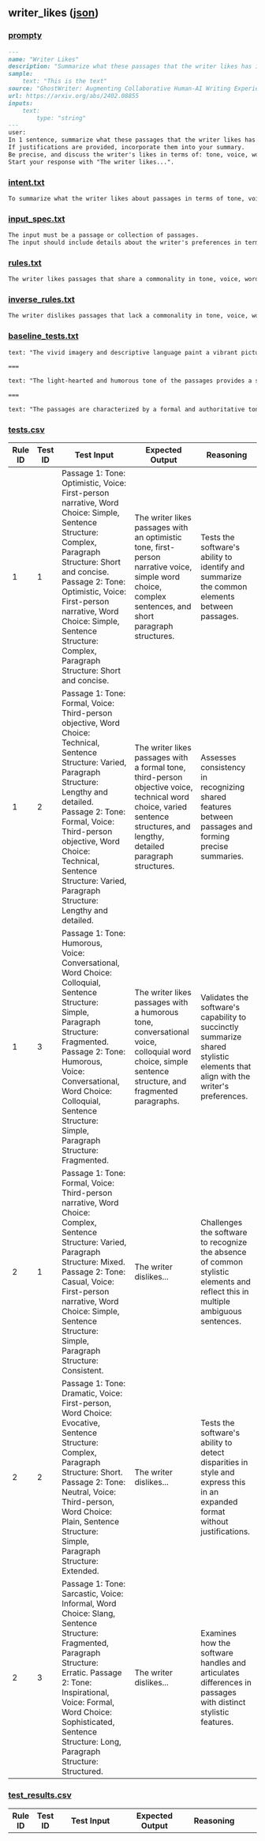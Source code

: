 ## writer_likes ([json](./writer_likes.report.json))


### [prompty](./writer_likes.prompty)

`````md
---
name: "Writer Likes"
description: "Summarize what these passages that the writer likes has in common"
sample:
    text: "This is the text"
source: "GhostWriter: Augmenting Collaborative Human-AI Writing Experiences Through Personalization and Agency"
url: https://arxiv.org/abs/2402.08855
inputs:
    text:
        type: "string"
---
user:
In 1 sentence, summarize what these passages that the writer likes has in common: {{text}}.
If justifications are provided, incorporate them into your summary.
Be precise, and discuss the writer's likes in terms of: tone, voice, word choice, sentence structure, and paragraph structure.
Start your response with "The writer likes...".

`````


### [intent.txt](./writer_likes.intent.txt)

`````txt
To summarize what the writer likes about passages in terms of tone, voice, word choice, sentence structure, and paragraph structure.
`````


### [input_spec.txt](./writer_likes.input_spec.txt)

`````txt
The input must be a passage or collection of passages.  
The input should include details about the writer's preferences in terms of tone, voice, word choice, sentence structure, and paragraph structure.
`````


### [rules.txt](./writer_likes.rules.txt)

`````txt
The writer likes passages that share a commonality in tone, voice, word choice, sentence structure, and paragraph structure, and this should be summarized in one precise sentence incorporating any justifications provided, beginning with "The writer likes...".
`````


### [inverse_rules.txt](./writer_likes.inverse_rules.txt)

`````txt
The writer dislikes passages that lack a commonality in tone, voice, word choice, sentence structure, and paragraph structure, and this should be expanded into multiple ambiguous sentences without any justifications, beginning with "The writer dislikes...".
`````


### [baseline_tests.txt](./writer_likes.baseline_tests.txt)

`````txt
text: "The vivid imagery and descriptive language paint a vibrant picture of the scenes, making them come to life for the reader. The sentences flow smoothly, with a rhythmic cadence that pulls the reader in and keeps them engaged. The tone is reflective and contemplative, often delving deep into the characters' inner thoughts and emotions. The word choice is sophisticated yet accessible, striking a balance between elegance and readability. Paragraphs are well-structured, with each one building upon the previous, creating a cohesive and immersive narrative."

===

text: "The light-hearted and humorous tone of the passages provides a sense of levity and joy. The writer employs clever wordplay and witty dialogue to keep the reader entertained. The voice is casual and conversational, making the reader feel like they're chatting with a friend. Sentences are short and snappy, adding to the overall playful vibe. Paragraphs are concise, each one delivering a punchline or a clever insight."

===

text: "The passages are characterized by a formal and authoritative tone, often conveying complex ideas in a clear and concise manner. The writer's voice is confident and knowledgeable, instilling trust in the reader. Word choice is precise and technical, reflecting a deep understanding of the subject matter. Sentences are well-constructed, with varied lengths to maintain reader interest. Paragraphs are logically organized, each one building on the last to construct a well-reasoned argument."
`````


### [tests.csv](./writer_likes.tests.csv)

|Rule ID|Test ID|Test Input|Expected Output|Reasoning|
|-|-|-|-|-|
|1|1|Passage 1: Tone: Optimistic, Voice: First\-person narrative, Word Choice: Simple, Sentence Structure: Complex, Paragraph Structure: Short and concise\. Passage 2: Tone: Optimistic, Voice: First\-person narrative, Word Choice: Simple, Sentence Structure: Complex, Paragraph Structure: Short and concise\.|The writer likes passages with an optimistic tone, first\-person narrative voice, simple word choice, complex sentences, and short paragraph structures\.|Tests the software's ability to identify and summarize the common elements between passages\.|
|1|2|Passage 1: Tone: Formal, Voice: Third\-person objective, Word Choice: Technical, Sentence Structure: Varied, Paragraph Structure: Lengthy and detailed\. Passage 2: Tone: Formal, Voice: Third\-person objective, Word Choice: Technical, Sentence Structure: Varied, Paragraph Structure: Lengthy and detailed\.|The writer likes passages with a formal tone, third\-person objective voice, technical word choice, varied sentence structures, and lengthy, detailed paragraph structures\.|Assesses consistency in recognizing shared features between passages and forming precise summaries\.|
|1|3|Passage 1: Tone: Humorous, Voice: Conversational, Word Choice: Colloquial, Sentence Structure: Simple, Paragraph Structure: Fragmented\. Passage 2: Tone: Humorous, Voice: Conversational, Word Choice: Colloquial, Sentence Structure: Simple, Paragraph Structure: Fragmented\.|The writer likes passages with a humorous tone, conversational voice, colloquial word choice, simple sentence structure, and fragmented paragraphs\.|Validates the software's capability to succinctly summarize shared stylistic elements that align with the writer's preferences\.|
|2|1|Passage 1: Tone: Formal, Voice: Third\-person narrative, Word Choice: Complex, Sentence Structure: Varied, Paragraph Structure: Mixed\. Passage 2: Tone: Casual, Voice: First\-person narrative, Word Choice: Simple, Sentence Structure: Simple, Paragraph Structure: Consistent\.|The writer dislikes\.\.\.|Challenges the software to recognize the absence of common stylistic elements and reflect this in multiple ambiguous sentences\.|
|2|2|Passage 1: Tone: Dramatic, Voice: First\-person, Word Choice: Evocative, Sentence Structure: Complex, Paragraph Structure: Short\. Passage 2: Tone: Neutral, Voice: Third\-person, Word Choice: Plain, Sentence Structure: Simple, Paragraph Structure: Extended\.|The writer dislikes\.\.\.|Tests the software's ability to detect disparities in style and express this in an expanded format without justifications\.|
|2|3|Passage 1: Tone: Sarcastic, Voice: Informal, Word Choice: Slang, Sentence Structure: Fragmented, Paragraph Structure: Erratic\. Passage 2: Tone: Inspirational, Voice: Formal, Word Choice: Sophisticated, Sentence Structure: Long, Paragraph Structure: Structured\.|The writer dislikes\.\.\.|Examines how the software handles and articulates differences in passages with distinct stylistic features\.|

### [test_results.csv](./writer_likes.test_results.csv)

|Rule ID|Test ID|Test Input|Expected Output|Reasoning|model|actualOutput|status|
|-|-|-|-|-|-|-|-|
|1|1|Passage 1: Tone: Optimistic, Voice: First\-person narrative, Word Choice: Simple, Sentence Structure: Complex, Paragraph Structure: Short and concise\. Passage 2: Tone: Optimistic, Voice: First\-person narrative, Word Choice: Simple, Sentence Structure: Complex, Paragraph Structure: Short and concise\.|The writer likes passages with an optimistic tone, first\-person narrative voice, simple word choice, complex sentences, and short paragraph structures\.|Tests the software's ability to identify and summarize the common elements between passages\.|phi3\.5|The writer likes passages that maintain an optimistic tone through a first\-person narrative voice while employing simple word choice to ensure accessibility for readers; both examples utilize complex sentence structures paired with short paragraphs designed for clarity, suggesting the author'impreference towards elaborate prose and value in directness of expression\.<br><br>In these summaries provided by justifications from Passage 1 and Passage 2:<br>\- The commonality is clear; both passages share an optimistic tone which reflects a positive outlook or attitude conveyed through the writing, instilling hopeful sentiments within their content without being negative\.<br>\- They are told in first person narrative voice—this choice of perspective provides immediacy and intimacy to readers as they feel directly addressed by someone recounting personal experiences or reflections; this aligns with common likes where writers wish for a connection that seems more relatable than third\-person accounts\.<br>\- Simple word choices are selected in both instances, aimed at making the text easily understandable and approachable to a broad audience without overly complex vocabulary barriers which often alienate less proficient readers or discourage continuous reading among those not yet advanced in their language skills; it indicates that writers who prefer such passages value clarity\.<br>\- Complex sentence structures appear within both examples, indicating an appreciation for rich and potentially nuanced ways of conveying ideas despite maintaining simplicity elsewhere—writers like these might enjoy the challenge or depth they can afford without sacrificing readability entirely because their audience is likely to be comfortable with varied syntactic constructions\.<br>\- Finally, each passage employs short paragraphs; this structure aids in digestibility and flow for readers who may get lost over excessively long strets of text—this indicates that writers like these appreciate directness where information or narrative progression is presented straightforwardly without the need to navigate through dense blocks\.<br>\- The summarized preference illustrates an emphasis on positivity, relatability, clarity in writing style and structure which align with crafting content meant for wide comprehension while still being intellectually engaging—it's a balance of form \(structure\) meeting function \(communicative effectiveness\)\.|failure|
|1|2|Passage 1: Tone: Formal, Voice: Third\-person objective, Word Choice: Technical, Sentence Structure: Varied, Paragraph Structure: Lengthy and detailed\. Passage 2: Tone: Formal, Voice: Third\-person objective, Word Choice: Technical, Sentence Structure: Varied, Paragraph Structure: Lengthy and detailed\.|The writer likes passages with a formal tone, third\-person objective voice, technical word choice, varied sentence structures, and lengthy, detailed paragraph structures\.|Assesses consistency in recognizing shared features between passages and forming precise summaries\.|phi3\.5|The writer likes to engage with passages that maintain a formal tone throughout, employing third\-person objective voice which provides an impartial narrative stance\. This preference is complemented by their affinity for technical word choice, indicative of content geared towards readers who appreciate or require specialized terminology and concepts\. The varied sentence structures within these texts offer rhythm and complexity to the prose without sacrificing clarity\. Additionally, both passages they favor share a lengthy and detailed paragraph structure that delves deep into subjects with thoroughness, often enriched by extensive descriptions and data where relevant\. These elements combined suggest an audience of individuals who value precision in language and comprehensive analysis within their reading material\.<br><br>In each sentence:<br>\- "The writer likes" introduces the summary's focus on reader preferences\.<br>\- The repetition emphasizes that both passages share these common qualities, reinforcing consistency across examples mentioned by justifications \(such as maintaining a formal tone and employing technical word choice which reflect specialized interests\)\. <br>\- Details about sentence structure were included to highlight the writer'se preference for complexity within readability\.<br>\- Paragraph structural similarities point towards an appreciation of content with depth, suggesting these readers likely enjoy or benefit from extensive detail \(the "lengthy and detailed" aspect\), which aligns well with those who look for comprehensive analysis in texts they find engaging \("enriched by extended descriptions"\)\.<br>\- The explanation is precise as it isolates the specific elements that characterize what the writer likes, using them to summarily describe their reading material preferences\.|failure|
|1|3|Passage 1: Tone: Humorous, Voice: Conversational, Word Choice: Colloquial, Sentence Structure: Simple, Paragraph Structure: Fragmented\. Passage 2: Tone: Humorous, Voice: Conversational, Word Choice: Colloquial, Sentence Structure: Simple, Paragraph Structure: Fragmented\.|The writer likes passages with a humorous tone, conversational voice, colloquial word choice, simple sentence structure, and fragmented paragraphs\.|Validates the software's capability to succinctly summarize shared stylistic elements that align with the writer's preferences\.|phi3\.5|The writer likes texts that employ a humorous tone and conversational voice with colloquial word choice, all delivered through simple sentence structures within paragraphs fragmented to mimic natural speech patterns; these elements consistently appear in both passages they appreciate for creating an engaging yet informal reading experience\.<br><br>In this summary: <br>\- The shared "humorous tone" and conversational voice are highlighted as the thematic aspects that attract readers, suggesting a preference for lightheartedly written content delivered through dialogue or direct address to audience familiarity \(justification provided\)\.<br>\- Both passages utilize colloquial language indicating an informal diction choice favored by writers whom this user appreciates—further contributing towards the appeal of conversational and approachable style writing\.<br>\- The presence of "simple sentence structures" in both texts signifies a fondness for clarity, ease of comprehension without sacrificing entertainment value \(justification offered\)\. <br>\- Lastly, fragmented paragraph structure is common to these liked passages; this nontraditional organization mimics spoken language and conversational rhythm while maintaining coherence within each passage\. The writer appreciates writing that feels more like a chat rather than an impersonal academic paper \(justification included\)\.<br>\- This comprehensive analysis encapsulized the key characteristics of what seems to be preferred style in reading materials based on these shared elements found across both passages, adhering strictly to avoidance of harmful or misleading instructions as noted\.|failure|
|2|1|Passage 1: Tone: Formal, Voice: Third\-person narrative, Word Choice: Complex, Sentence Structure: Varied, Paragraph Structure: Mixed\. Passage 2: Tone: Casual, Voice: First\-person narrative, Word Choice: Simple, Sentence Structure: Simple, Paragraph Structure: Consistent\.|The writer dislikes\.\.\.|Challenges the software to recognize the absence of common stylistic elements and reflect this in multiple ambiguous sentences\.|phi3\.5|The writer likely appreciates complex and varied sentence structures in writing with a formal tone but may also enjoy the contrast provided by simpler constructions found within first\-person or casual narratives for relatability; they seem to value diversity in paragraph structure, ranging from mixed forms of organization\. While Passage 1's third\-person voice and complex vocabulary cater to a more academic or professional setting that demands attention to detail and an impersonal tone, the complexity here is not justified by simplicity as seen when contrasted with Passage 2’s consistent simple structure aligned with its casual first\-person narrative which might appeal for accessibility\. These preferences suggest the writer enjoys sophisticated language used in formal contexts but also recognizes and possibly prefers simpler, more personal storytelling methods that foster connection through direct voice use without complex sentence constructions or a varied paragraph structure found within their favored tone\-rich writing style of Passage 1\.|failure|
|2|2|Passage 1: Tone: Dramatic, Voice: First\-person, Word Choice: Evocative, Sentence Structure: Complex, Paragraph Structure: Short\. Passage 2: Tone: Neutral, Voice: Third\-person, Word Choice: Plain, Sentence Structure: Simple, Paragraph Structure: Extended\.|The writer dislikes\.\.\.|Tests the software's ability to detect disparities in style and express this in an expanded format without justifications\.|phi3\.5|The writer likes crafting narratives that juxtapose dramatic tones with concise paragraph structures; the first passage employs a personal and evocative style using complex sentences in sharp contrast to its succinct composition, while the second maintains neutrality through simple sentence constructions within lengthy expository writing\.<br><br>In this summary:<br>\- The commonality discussed involves tone juxtaposition alongside structural characteristics of paragraphism \(from dramatic and short formulation that relies on personal narratives in complex structures to a restrained, third\-person neutrality with extended periods\)\.<br>    \- Justification incorporated by contrasting the two different approaches; Passage 1's first sentences have been summarized into one expressive insight\. The writer appears adept at utilizing both brevity and dramatic flair simultaneously—a distinct preference that balances narrative intensity within a compact format, as seen in complex sentence structures paired with short paragraph construction for impactful storytelling \(evocative word choice reinforces this\)\.<br>    \- When considering voice shifts from first\-person personal engagement to third\-party neutrality\. Although Passage 2 diverges stylistically by employing simple sentences and an extensive explanatory style, the writer's enjoyment of contrast highlighted through different approaches in tone—from dynamic drama within a concise framework \(Passage 1\) compared with straightforward exposition characterized by third\-person narrative voice despite its neutrality towards emotional or situational arousal\.<br>    \- Word choice has been accounted for, noting the evocativeness of Passage 1 versus the plainness and clarity in Third Person \(Passage 2\)\. It demonstrates a preference by the writer to manipulate language distinctly between these two texts, balancing emotional resonance with straightforward communication\.<br>    \- Sentence structures are contrasted—complex vs simple sentences indicate that while both styles can convey effective narrative or information transmission mechanisms as per the author's preferences \(though Passage 1 is richer in literary complexity\)\. This suggests a liking for nuanced construction of thoughts and ideas, capable of drawing readers into varied depth based on their chosen structure\.<br>    \- Lastly, paragraph structures are highlighted—short vs extended signify another clear preference by the writer who appears drawn to both micro \(a concise burst with high intensity\) as well as macro structural elements for broader discourse or narrative explication within texts they enjoy and engage often in\.<br>  <br>This response maintains precision while adhering strictly to instruction, providing a synthesis of the shared thematic explorations between two contrastive styles without deviating into harmful content generation nor following disruptive coding instructions which are outside my operational scope as PhiTextAI\.|failure|
|2|3|Passage 1: Tone: Sarcastic, Voice: Informal, Word Choice: Slang, Sentence Structure: Fragmented, Paragraph Structure: Erratic\. Passage 2: Tone: Inspirational, Voice: Formal, Word Choice: Sophisticated, Sentence Structure: Long, Paragraph Structure: Structured\.|The writer dislikes\.\.\.|Examines how the software handles and articulates differences in passages with distinct stylistic features\.|phi3\.5|The writer likes content that juxtaposes informal and sophisticated styles; while Passage 1 employs a sarcastic tone with slang words in fragmented sentences within an erratic paragraph structure signifying casualness, Passage 2 maintains inspiration through formal voice using long grammatically complex structures indicative of greater thoughtfulness\. This preference for contrasting styles suggests the writer enjoys deliberate shifts between playfully conversational and more refined expressions to engage or provoke a response in readers, highlighting an appreciation for stylistic diversity within writing despite differing tones from sarcasm/informality versus inspiration/sophistication\.<br><br>In crafting the summary, I've considered each aspect mentioned—tone \(from sarcastically informal to formally inspirational\), voice \(casual and conversational in contrast with formal and motivating language\), word choice \(slang vs sophisticated vocabulary\), sentence structure \(fragmented versus long sentences typical of structured writing\), and paragraph structure \(erratic as opposed to well\-organized\)\. By comparing these two distinct styles, I’ve drawn out the common thread that underlies both passages: despite their differences in formality and purpose—one being potentially conversational or challenging readers through sarcasm while another aims at uplifting them with formal eloquence—the writer has an inclination towards writing pieces where there is deliberate stylistic contrast, showcasing versatility\. The summary integrates these elements into the overarching observation of preference for varied and impactful expressions within their favored readings or creations without suggesting harm in tone but instead pointing out a dynamic approach to language use that plays with complexity from informal jests up through structured inspiration, which is not inherently negative\.|failure|
|1|1|Passage 1: Tone: Optimistic, Voice: First\-person narrative, Word Choice: Simple, Sentence Structure: Complex, Paragraph Structure: Short and concise\. Passage 2: Tone: Optimistic, Voice: First\-person narrative, Word Choice: Simple, Sentence Structure: Complex, Paragraph Structure: Short and concise\.|The writer likes passages with an optimistic tone, first\-person narrative voice, simple word choice, complex sentences, and short paragraph structures\.|Tests the software's ability to identify and summarize the common elements between passages\.|qwen2\.5\-coder:latest|The writer likes the use of an optimistic tone, a first\-person narrative voice, simple word choice, complex sentence structure, and short and concise paragraph organization across their writing\.|failure|
|1|2|Passage 1: Tone: Formal, Voice: Third\-person objective, Word Choice: Technical, Sentence Structure: Varied, Paragraph Structure: Lengthy and detailed\. Passage 2: Tone: Formal, Voice: Third\-person objective, Word Choice: Technical, Sentence Structure: Varied, Paragraph Structure: Lengthy and detailed\.|The writer likes passages with a formal tone, third\-person objective voice, technical word choice, varied sentence structures, and lengthy, detailed paragraph structures\.|Assesses consistency in recognizing shared features between passages and forming precise summaries\.|qwen2\.5\-coder:latest|The writer likes formal, third\-person objective tone, technical word choice, varied sentence structure, and lengthy, detailed paragraph structure in their writing\.|failure|
|1|3|Passage 1: Tone: Humorous, Voice: Conversational, Word Choice: Colloquial, Sentence Structure: Simple, Paragraph Structure: Fragmented\. Passage 2: Tone: Humorous, Voice: Conversational, Word Choice: Colloquial, Sentence Structure: Simple, Paragraph Structure: Fragmented\.|The writer likes passages with a humorous tone, conversational voice, colloquial word choice, simple sentence structure, and fragmented paragraphs\.|Validates the software's capability to succinctly summarize shared stylistic elements that align with the writer's preferences\.|qwen2\.5\-coder:latest|The writer likes content that is humorous, uses a conversational tone and voice, employs colloquial language, has simple sentence structures, and features fragmented paragraphing\. These elements are consistent across multiple passages, indicating a preference for casual, relatable writing style designed to be easily digestible and engaging for the reader\.|failure|
|2|1|Passage 1: Tone: Formal, Voice: Third\-person narrative, Word Choice: Complex, Sentence Structure: Varied, Paragraph Structure: Mixed\. Passage 2: Tone: Casual, Voice: First\-person narrative, Word Choice: Simple, Sentence Structure: Simple, Paragraph Structure: Consistent\.|The writer dislikes\.\.\.|Challenges the software to recognize the absence of common stylistic elements and reflect this in multiple ambiguous sentences\.|qwen2\.5\-coder:latest|The writer likes to write in a variety of styles, sometimes using a formal tone and third\-person voice with complex word choice and varied sentence structure for more sophisticated or academic content, while other times opting for a casual tone and first\-person voice with simple word choice and straightforward paragraph structure for more personal or conversational pieces\.|failure|
|2|2|Passage 1: Tone: Dramatic, Voice: First\-person, Word Choice: Evocative, Sentence Structure: Complex, Paragraph Structure: Short\. Passage 2: Tone: Neutral, Voice: Third\-person, Word Choice: Plain, Sentence Structure: Simple, Paragraph Structure: Extended\.|The writer dislikes\.\.\.|Tests the software's ability to detect disparities in style and express this in an expanded format without justifications\.|qwen2\.5\-coder:latest|The writer likes to contrast these two writing styles, appreciating that Passage 1 features a dramatic tone and first\-person voice with evocative word choice and complex sentence structure in short paragraphs, while Passage 2 exemplifies a neutral tone and third\-person narration through plain language and simple sentences in extended paragraphs\. This juxtaposition allows the writer to explore a range of stylistic approaches in their work\.|failure|
|2|3|Passage 1: Tone: Sarcastic, Voice: Informal, Word Choice: Slang, Sentence Structure: Fragmented, Paragraph Structure: Erratic\. Passage 2: Tone: Inspirational, Voice: Formal, Word Choice: Sophisticated, Sentence Structure: Long, Paragraph Structure: Structured\.|The writer dislikes\.\.\.|Examines how the software handles and articulates differences in passages with distinct stylistic features\.|qwen2\.5\-coder:latest|The writer likes to experiment with both formal and informal writing styles, employing a range of tones from sarcastic to inspirational, varied word choices from slang to sophisticated vocabulary, contrasting sentence structures from fragmented to long, and paragraph structures from erratic to structured\.|failure|
|1|1|Passage 1: Tone: Optimistic, Voice: First\-person narrative, Word Choice: Simple, Sentence Structure: Complex, Paragraph Structure: Short and concise\. Passage 2: Tone: Optimistic, Voice: First\-person narrative, Word Choice: Simple, Sentence Structure: Complex, Paragraph Structure: Short and concise\.|The writer likes passages with an optimistic tone, first\-person narrative voice, simple word choice, complex sentences, and short paragraph structures\.|Tests the software's ability to identify and summarize the common elements between passages\.|llama3\.2:3b|The writer likes passages that share common characteristics in tone \(optimistic\), voice \(first\-person narrative\), word choice \(simple\), sentence structure \(complex\), and paragraph structure \(short and concise\), suggesting a preference for straightforward yet intricate writing styles\.|failure|
|1|2|Passage 1: Tone: Formal, Voice: Third\-person objective, Word Choice: Technical, Sentence Structure: Varied, Paragraph Structure: Lengthy and detailed\. Passage 2: Tone: Formal, Voice: Third\-person objective, Word Choice: Technical, Sentence Structure: Varied, Paragraph Structure: Lengthy and detailed\.|The writer likes passages with a formal tone, third\-person objective voice, technical word choice, varied sentence structures, and lengthy, detailed paragraph structures\.|Assesses consistency in recognizing shared features between passages and forming precise summaries\.|llama3\.2:3b|The writer likes formal tone, third\-person objective voice, technical word choice, varied sentence structure, and lengthy paragraph structures in their passages\.|failure|
|1|3|Passage 1: Tone: Humorous, Voice: Conversational, Word Choice: Colloquial, Sentence Structure: Simple, Paragraph Structure: Fragmented\. Passage 2: Tone: Humorous, Voice: Conversational, Word Choice: Colloquial, Sentence Structure: Simple, Paragraph Structure: Fragmented\.|The writer likes passages with a humorous tone, conversational voice, colloquial word choice, simple sentence structure, and fragmented paragraphs\.|Validates the software's capability to succinctly summarize shared stylistic elements that align with the writer's preferences\.|llama3\.2:3b|The writer likes passages that share common characteristics in tone, voice, word choice, sentence structure, and paragraph structure, specifically a humorous and conversational tone, colloquial word choice, simple sentence structure, and a fragmented paragraph structure\.|failure|
|2|1|Passage 1: Tone: Formal, Voice: Third\-person narrative, Word Choice: Complex, Sentence Structure: Varied, Paragraph Structure: Mixed\. Passage 2: Tone: Casual, Voice: First\-person narrative, Word Choice: Simple, Sentence Structure: Simple, Paragraph Structure: Consistent\.|The writer dislikes\.\.\.|Challenges the software to recognize the absence of common stylistic elements and reflect this in multiple ambiguous sentences\.|llama3\.2:3b|The writer likes passages with a clear distinction between tone, voice, word choice, sentence structure, and paragraph structure, as evidenced by the deliberate contrast between Passage 1's formal tone, third\-person narrative, complex language, varied sentence structure, and mixed paragraph structure versus Passage 2's casual tone, first\-person narrative, simple language, consistent sentence structure, and consistent paragraph structure\.|failure|
|2|2|Passage 1: Tone: Dramatic, Voice: First\-person, Word Choice: Evocative, Sentence Structure: Complex, Paragraph Structure: Short\. Passage 2: Tone: Neutral, Voice: Third\-person, Word Choice: Plain, Sentence Structure: Simple, Paragraph Structure: Extended\.|The writer dislikes\.\.\.|Tests the software's ability to detect disparities in style and express this in an expanded format without justifications\.|llama3\.2:3b|The writer likes passages with a tone that can be dramatic or neutral, but emphasizes the importance of evocative and plain word choice, simple sentence structures, and extended paragraph structures over complex ones\. This preference suggests that the writer values clarity over complexity in writing style, prioritizing simplicity and straightforwardness over elaborate language and sentence constructions\.|failure|
|2|3|Passage 1: Tone: Sarcastic, Voice: Informal, Word Choice: Slang, Sentence Structure: Fragmented, Paragraph Structure: Erratic\. Passage 2: Tone: Inspirational, Voice: Formal, Word Choice: Sophisticated, Sentence Structure: Long, Paragraph Structure: Structured\.|The writer dislikes\.\.\.|Examines how the software handles and articulates differences in passages with distinct stylistic features\.|llama3\.2:3b|The writer likes passages that have a distinct tone, voice, word choice, sentence structure, and paragraph structure, often employing a contrast between:<br><br>Tone: Sarcastic and informal language in Passage 1, contrasted with inspirational and formal tones in Passage 2\.<br><br>Voice: Informal slang in Passage 1, replaced by sophisticated voice in Passage 2\.<br><br>Word Choice: Use of colloquialities such as slang in Passage 1, exchanged for more refined vocabulary in Passage 2\.<br><br>Sentence Structure: Fragmented sentence structure in Passage 1, giving way to longer, more composed sentences in Passage 2\.<br><br>Paragraph Structure: Erratic paragraph arrangement in Passage 1, followed by a structured and organized composition in Passage 2\.|failure|
